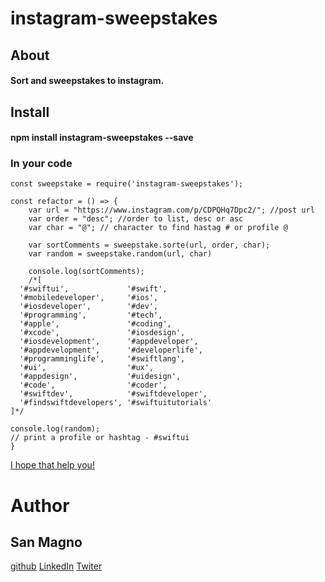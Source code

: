# instagram-sweepstakes

## About

#### Sort and sweepstakes to instagram.

## Install 

#### npm install instagram-sweepstakes --save

### In your code 


```
const sweepstake = require('instagram-sweepstakes');

const refactor = () => {
    var url = "https://www.instagram.com/p/CDPQHq7Dpc2/"; //post url
    var order = "desc"; //order to list, desc or asc
    var char = "@"; // character to find hastag # or profile @

    var sortComments = sweepstake.sorte(url, order, char);
    var random = sweepstake.random(url, char)

    console.log(sortComments);
    /*[
  '#swiftui',             '#swift',
  '#mobiledeveloper',     '#ios',
  '#iosdeveloper',        '#dev',
  '#programming',         '#tech',
  '#apple',               '#coding',
  '#xcode',               '#iosdesign',
  '#iosdevelopment',      '#appdeveloper',
  '#appdevelopment',      '#developerlife',
  '#programminglife',     '#swiftlang',
  '#ui',                  '#ux',
  '#appdesign',           '#uidesign',
  '#code',                '#coder',
  '#swiftdev',            '#swiftdeveloper',
  '#findswiftdevelopers', '#swiftuitutorials'
]*/

console.log(random);
// print a profile or hashtag - #swiftui
}
``` 

[I hope that help you!](https://www.linkedin.com/in/jusanmagno/) 


# Author 
## San Magno 
[github](https://github.com/jusansilva)
[LinkedIn](https://www.linkedin.com/in/jusanmagno/)
[Twiter](https://twitter.com/JusanMagno)